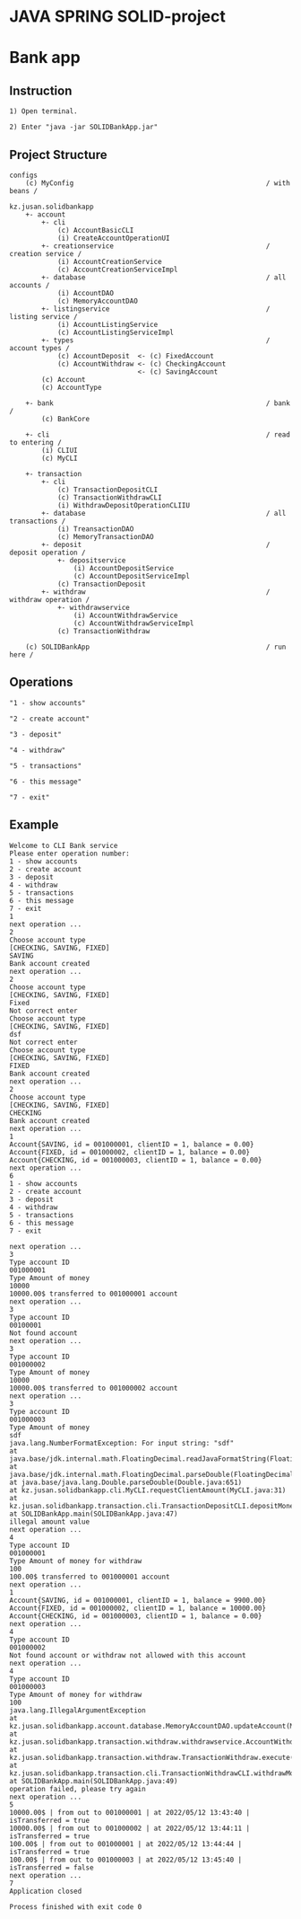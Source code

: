 # JAVA SPRING  SOLID-project
# Bank app
## Instruction

    1) Open terminal. 

    2) Enter "java -jar SOLIDBankApp.jar"

## Project Structure
    configs
        (c) MyConfig                                                / with beans /

    kz.jusan.solidbankapp
        +- account
            +- cli             
                (c) AccountBasicCLI
                (i) CreateAccountOperationUI
            +- creationservice                                      / creation service /
                (i) AccountCreationService
                (c) AccountCreationServiceImpl
            +- database                                             / all accounts /
                (i) AccountDAO
                (c) MemoryAccountDAO
            +- listingservice                                       / listing service /
                (i) AccountListingService
                (c) AccountListingServiceImpl
            +- types                                                / account types /
                (c) AccountDeposit  <- (c) FixedAccount
                (c) AccountWithdraw <- (c) CheckingAccount
                                    <- (c) SavingAccount
            (c) Account
            (c) AccountType
        
        +- bank                                                     / bank /
            (c) BankCore
        
        +- cli                                                      / read to entering /
            (i) CLIUI
            (c) MyCLI
        
        +- transaction
            +- cli
                (c) TransactionDepositCLI
                (c) TransactionWithdrawCLI
                (i) WithdrawDepositOperationCLIIU
            +- database                                             / all transactions /
                (i) TreansactionDAO
                (c) MemoryTransactionDAO
            +- deposit                                              / deposit operation /
                +- depositservice
                    (i) AccountDepositService
                    (c) AccountDepositServiceImpl
                (c) TransactionDeposit
            +- withdraw                                             / withdraw operation /
                +- withdrawservice
                    (i) AccountWithdrawService
                    (c) AccountWithdrawServiceImpl
                (c) TransactionWithdraw

        (c) SOLIDBankApp                                            / run here / 
            
                
    
    

## Operations
   
    "1 - show accounts"
   
    "2 - create account"
   
    "3 - deposit"
   
    "4 - withdraw"
   
    "5 - transactions"
   
    "6 - this message"
   
    "7 - exit"

## Example 
    Welcome to CLI Bank service
    Please enter operation number:
    1 - show accounts
    2 - create account
    3 - deposit
    4 - withdraw
    5 - transactions
    6 - this message
    7 - exit
    1
    next operation ...
    2
    Choose account type
    [CHECKING, SAVING, FIXED]
    SAVING
    Bank account created
    next operation ...
    2
    Choose account type
    [CHECKING, SAVING, FIXED]
    Fixed
    Not correct enter
    Choose account type
    [CHECKING, SAVING, FIXED]
    dsf
    Not correct enter
    Choose account type
    [CHECKING, SAVING, FIXED]
    FIXED
    Bank account created
    next operation ...
    2
    Choose account type
    [CHECKING, SAVING, FIXED]
    CHECKING
    Bank account created
    next operation ...
    1
    Account{SAVING, id = 001000001, clientID = 1, balance = 0.00}
    Account{FIXED, id = 001000002, clientID = 1, balance = 0.00}
    Account{CHECKING, id = 001000003, clientID = 1, balance = 0.00}
    next operation ...
    6
    1 - show accounts
    2 - create account
    3 - deposit
    4 - withdraw
    5 - transactions
    6 - this message
    7 - exit
    
    next operation ...
    3
    Type account ID
    001000001
    Type Amount of money
    10000
    10000.00$ transferred to 001000001 account
    next operation ...
    3
    Type account ID
    00100001
    Not found account
    next operation ...
    3
    Type account ID
    001000002
    Type Amount of money
    10000
    10000.00$ transferred to 001000002 account
    next operation ...
    3
    Type account ID
    001000003
    Type Amount of money
    sdf
    java.lang.NumberFormatException: For input string: "sdf"
    at java.base/jdk.internal.math.FloatingDecimal.readJavaFormatString(FloatingDecimal.java:2054)
    at java.base/jdk.internal.math.FloatingDecimal.parseDouble(FloatingDecimal.java:110)
    at java.base/java.lang.Double.parseDouble(Double.java:651)
    at kz.jusan.solidbankapp.cli.MyCLI.requestClientAmount(MyCLI.java:31)
    at kz.jusan.solidbankapp.transaction.cli.TransactionDepositCLI.depositMoney(TransactionDepositCLI.java:31)
    at SOLIDBankApp.main(SOLIDBankApp.java:47)
    illegal amount value
    next operation ...
    4
    Type account ID
    001000001
    Type Amount of money for withdraw
    100
    100.00$ transferred to 001000001 account
    next operation ...
    1
    Account{SAVING, id = 001000001, clientID = 1, balance = 9900.00}
    Account{FIXED, id = 001000002, clientID = 1, balance = 10000.00}
    Account{CHECKING, id = 001000003, clientID = 1, balance = 0.00}
    next operation ...
    4
    Type account ID
    001000002
    Not found account or withdraw not allowed with this account
    next operation ...
    4
    Type account ID
    001000003
    Type Amount of money for withdraw
    100
    java.lang.IllegalArgumentException
    at kz.jusan.solidbankapp.account.database.MemoryAccountDAO.updateAccount(MemoryAccountDAO.java:56)
    at kz.jusan.solidbankapp.transaction.withdraw.withdrawservice.AccountWithdrawServiceImpl.withdraw(AccountWithdrawServiceImpl.java:15)
    at kz.jusan.solidbankapp.transaction.withdraw.TransactionWithdraw.execute(TransactionWithdraw.java:24)
    at kz.jusan.solidbankapp.transaction.cli.TransactionWithdrawCLI.withdrawMoney(TransactionWithdrawCLI.java:38)
    at SOLIDBankApp.main(SOLIDBankApp.java:49)
    operation failed, please try again
    next operation ...
    5
    10000.00$ | from out to 001000001 | at 2022/05/12 13:43:40 | isTransferred = true
    10000.00$ | from out to 001000002 | at 2022/05/12 13:44:11 | isTransferred = true
    100.00$ | from out to 001000001 | at 2022/05/12 13:44:44 | isTransferred = true
    100.00$ | from out to 001000003 | at 2022/05/12 13:45:40 | isTransferred = false
    next operation ...
    7
    Application closed
    
    Process finished with exit code 0

    